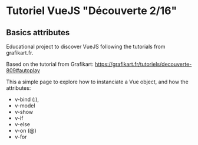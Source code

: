 # Tutoriel VueJS "Découverte 2/16"

## Basics attributes

Educational project to discover VueJS following the tutorials from grafikart.fr.

Based on the tutorial from Grafikart: https://grafikart.fr/tutoriels/decouverte-809#autoplay

This a simple page to explore how to instanciate a Vue object, and how the attributes: 
* v-bind (:),
* v-model
* v-show
* v-if
* v-else
* v-on (@)
* v-for
